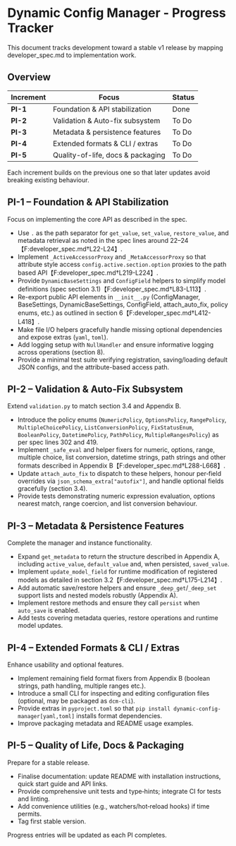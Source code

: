 # Dynamic Config Manager - Progress Tracker

This document tracks development toward a stable v1 release by mapping developer_spec.md to implementation work.

## Overview

| Increment | Focus | Status |
|-----------|-------|--------|
| **PI-1** | Foundation & API stabilization | Done |
| **PI-2** | Validation & Auto-fix subsystem | To Do |
| **PI-3** | Metadata & persistence features | To Do |
| **PI-4** | Extended formats & CLI / extras | To Do |
| **PI-5** | Quality-of-life, docs & packaging | To Do |

Each increment builds on the previous one so that later updates avoid breaking existing behaviour.

## PI-1 – Foundation & API Stabilization
Focus on implementing the core API as described in the spec.

- Use `.` as the path separator for `get_value`, `set_value`, `restore_value`, and metadata retrieval as noted in the spec lines around 22–24【F:developer_spec.md†L22-L24】.
- Implement `_ActiveAccessorProxy` and `_MetaAccessorProxy` so that attribute style access `config.active.section.option` proxies to the path based API【F:developer_spec.md†L219-L224】.
- Provide `DynamicBaseSettings` and `ConfigField` helpers to simplify model definitions (spec section 3.1)【F:developer_spec.md†L83-L113】.
- Re-export public API elements in `__init__.py` (ConfigManager, BaseSettings, DynamicBaseSettings, ConfigField, attach_auto_fix, policy enums, etc.) as outlined in section 6【F:developer_spec.md†L412-L418】.
- Make file I/O helpers gracefully handle missing optional dependencies and expose extras (`yaml`, `toml`).
- Add logging setup with `NullHandler` and ensure informative logging across operations (section 8).
- Provide a minimal test suite verifying registration, saving/loading default JSON configs, and the attribute-based access path.

## PI-2 – Validation & Auto‑Fix Subsystem
Extend `validation.py` to match section 3.4 and Appendix B.

- Introduce the policy enums (`NumericPolicy`, `OptionsPolicy`, `RangePolicy`, `MultipleChoicePolicy`, `ListConversionPolicy`, `FixStatusEnum`, `BooleanPolicy`, `DatetimePolicy`, `PathPolicy`, `MultipleRangesPolicy`) as per spec lines 302 and 419.
- Implement `_safe_eval` and helper fixers for numeric, options, range, multiple choice, list conversion, datetime strings, path strings and other formats described in Appendix B【F:developer_spec.md†L288-L668】.
- Update `attach_auto_fix` to dispatch to these helpers, honour per‑field overrides via `json_schema_extra["autofix"]`, and handle optional fields gracefully (section 3.4).
- Provide tests demonstrating numeric expression evaluation, options nearest match, range coercion, and list conversion behaviour.

## PI-3 – Metadata & Persistence Features
Complete the manager and instance functionality.

- Expand `get_metadata` to return the structure described in Appendix A, including `active_value`, `default_value` and, when persisted, `saved_value`.
- Implement `update_model_field` for runtime modification of registered models as detailed in section 3.2【F:developer_spec.md†L175-L214】.
- Add automatic save/restore helpers and ensure `_deep_get`/`_deep_set` support lists and nested models robustly (Appendix A).
- Implement restore methods and ensure they call `persist` when `auto_save` is enabled.
- Add tests covering metadata queries, restore operations and runtime model updates.

## PI-4 – Extended Formats & CLI / Extras
Enhance usability and optional features.

- Implement remaining field format fixers from Appendix B (boolean strings, path handling, multiple ranges etc.).
- Introduce a small CLI for inspecting and editing configuration files (optional, may be packaged as `dcm-cli`).
- Provide extras in `pyproject.toml` so that `pip install dynamic-config-manager[yaml,toml]` installs format dependencies.
- Improve packaging metadata and README usage examples.

## PI-5 – Quality of Life, Docs & Packaging
Prepare for a stable release.

- Finalise documentation: update README with installation instructions, quick start guide and API links.
- Provide comprehensive unit tests and type‑hints; integrate CI for tests and linting.
- Add convenience utilities (e.g., watchers/hot‑reload hooks) if time permits.
- Tag first stable version.

Progress entries will be updated as each PI completes.
